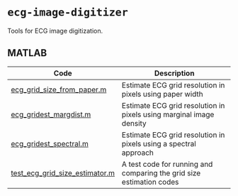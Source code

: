 # `ecg-image-digitizer`

Tools for ECG image digitization.

## MATLAB

| Code | Description |
|---|---|
[ecg_grid_size_from_paper.m](ecg_grid_size_from_paper.m)| Estimate ECG grid resolution in pixels using paper width |
[ecg_gridest_margdist.m](ecg_gridest_margdist.m)| Estimate ECG grid resolution in pixels using marginal image density |
[ecg_gridest_spectral.m](./ecg_gridest_spectral.m)| Estimate ECG grid resolution in pixels using a spectral approach |
[test_ecg_grid_size_estimator.m](./test_ecg_grid_size_estimator.m)| A test code for running and comparing the grid size estimation codes |



